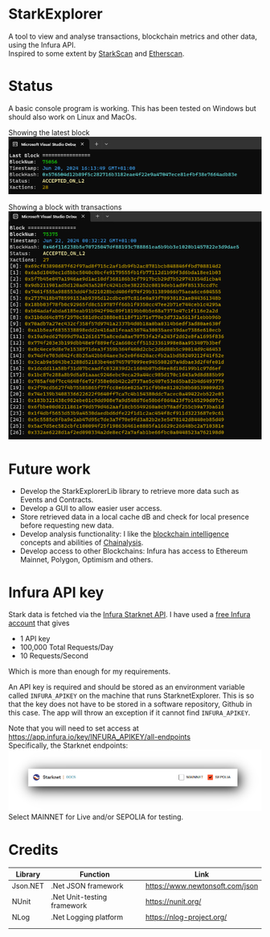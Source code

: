 # StarkExplorer

A tool to view and analyse transactions, blockchain metrics and other data, using the Infura API.<br>
Inspired to some extent by [StarkScan](https://starkscan.co/) and [Etherscan](https://etherscan.io/).

# Status
A basic console program is working. This has been tested on Windows but should also work on Linux and MacOs.<br>

Showing the latest block
![Screenshot](./Images/Screenshot01.png)

Showing a block with transactions
![Screenshot](./Images/Screenshot02.png)

# Future work
* Develop the StarkExplorerLib library to retrieve more data such as Events and Contracts.
* Develop a GUI to allow easier user access.
* Store retrieved data in a local cache dB and check for local presence before requesting new data.
* Develop analysis functionality: I like the [blockchain intelligence](https://www.chainalysis.com/blockchain-intelligence/) concepts and abilities of [Chainalysis](https://www.chainalysis.com/).
* Develop access to other Blockchains: Infura has access to Ethereum Mainnet, Polygon, Optimism and others.

# Infura API key
Stark data is fetched via the [Infura Starknet API](https://docs.infura.io/api/networks/starknet).
I have used a [free Infura account](https://www.infura.io/pricing) that gives
* 1 API key
* 100,000 Total Requests/Day
* 10 Requests/Second

Which is more than enough for my requirements.

An API key is required and should be stored as an environment variable called ``INFURA_APIKEY`` on the machine that runs StarknetExplorer. This is so that the key does not have to be stored in a software repository, Github in this case. The app will throw an exception if it cannot find ``INFURA_APIKEY``.

Note that you will need to set access at
https://app.infura.io/key/INFURA_APIKEY/all-endpoints<br>
Specifically, the Starknet endpoints:
![Screenshot](./Images/InfuraStarkNetSettings.png)
Select MAINNET for Live and/or SEPOLIA for testing.


# Credits

| Library  | Function  | Link  |
| --- | ---   |  --- |
| Json.NET | .Net JSON framework | https://www.newtonsoft.com/json |
| NUnit | .Net Unit-testing framework | https://nunit.org/ |
| NLog | .Net Logging platform | https://nlog-project.org/  |
|   |   |   |
|   |   |   |

